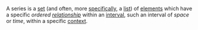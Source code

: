 A series is a [set](https://github.com/gcassel/Modular-Organization-Terminology/blob/master/terms/set.md) (and often, more [specifically](https://github.com/gcassel/Modular-Organization-Terminology/blob/master/terms/specific.md), a [list](https://github.com/gcassel/Modular-Organization-Terminology/blob/master/terms/list.md)) of [elements](https://github.com/gcassel/Modular-Organization-Terminology/blob/master/terms/element.md) which have a specific *ordered [relationship](https://github.com/gcassel/Modular-Organization-Terminology/blob/master/terms/relationship.md)* within an [interval](https://github.com/gcassel/Modular-Organization-Terminology/blob/master/terms/interval.md), such an interval of *space* or *time*, within a specific [context](https://github.com/gcassel/Modular-Organization-Terminology/blob/master/terms/context.md). 
